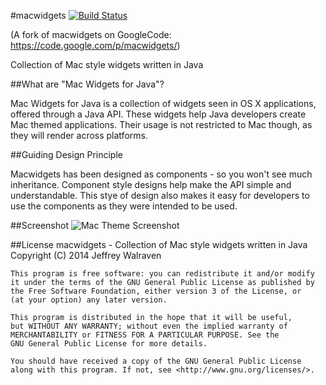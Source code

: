 #macwidgets
[![Build Status](https://travis-ci.org/JTWalraven/macwidgets.svg?branch=master)](https://travis-ci.org/JTWalraven/macwidgets)

(A fork of macwidgets on GoogleCode: https://code.google.com/p/macwidgets/)

Collection of Mac style widgets written in Java

##What are "Mac Widgets for Java"?

Mac Widgets for Java is a collection of widgets seen in OS X applications, offered through a Java API. These widgets help Java developers create Mac themed applications. Their usage is not restricted to Mac though, as they will render across platforms.

##Guiding Design Principle

Macwidgets has been designed as components - so you won't see much inheritance. Component style designs help make the API simple and understandable. This stye of design also makes it easy for developers to use the components as they were intended to be used.

##Screenshot
![Mac Theme Screenshot](http://jtwalraven.github.io/assets/images/2013-05-29/JavaMacTheming5.png)

##License
    macwidgets - Collection of Mac style widgets written in Java
    Copyright (C) 2014 Jeffrey Walraven

    This program is free software: you can redistribute it and/or modify
    it under the terms of the GNU General Public License as published by
    the Free Software Foundation, either version 3 of the License, or
    (at your option) any later version.

    This program is distributed in the hope that it will be useful,
    but WITHOUT ANY WARRANTY; without even the implied warranty of
    MERCHANTABILITY or FITNESS FOR A PARTICULAR PURPOSE. See the
    GNU General Public License for more details.

    You should have received a copy of the GNU General Public License
    along with this program. If not, see <http://www.gnu.org/licenses/>.
